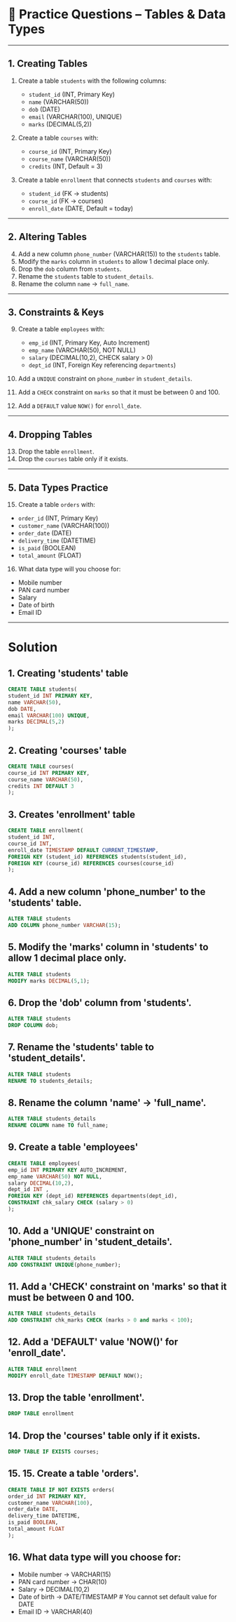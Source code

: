 # 📝 Practice Questions – Tables & Data Types

---

## 1. Creating Tables
1. Create a table `students` with the following columns:  
   - `student_id` (INT, Primary Key)  
   - `name` (VARCHAR(50))  
   - `dob` (DATE)  
   - `email` (VARCHAR(100), UNIQUE)  
   - `marks` (DECIMAL(5,2))  

2. Create a table `courses` with:  
   - `course_id` (INT, Primary Key)  
   - `course_name` (VARCHAR(50))  
   - `credits` (INT, Default = 3)  

3. Create a table `enrollment` that connects `students` and `courses` with:  
   - `student_id` (FK → students)  
   - `course_id` (FK → courses)  
   - `enroll_date` (DATE, Default = today)  

---

## 2. Altering Tables
4. Add a new column `phone_number` (VARCHAR(15)) to the `students` table.  
5. Modify the `marks` column in `students` to allow 1 decimal place only.  
6. Drop the `dob` column from `students`.  
7. Rename the `students` table to `student_details`.  
8. Rename the column `name` → `full_name`.  

---

## 3. Constraints & Keys
9. Create a table `employees` with:  
   - `emp_id` (INT, Primary Key, Auto Increment)  
   - `emp_name` (VARCHAR(50), NOT NULL)  
   - `salary` (DECIMAL(10,2), CHECK salary > 0)  
   - `dept_id` (INT, Foreign Key referencing `departments`)  

10. Add a `UNIQUE` constraint on `phone_number` in `student_details`.  
11. Add a `CHECK` constraint on `marks` so that it must be between 0 and 100.  
12. Add a `DEFAULT` value `NOW()` for `enroll_date`.  

---

## 4. Dropping Tables
13. Drop the table `enrollment`.  
14. Drop the `courses` table only if it exists.  

---

## 5. Data Types Practice
15. Create a table `orders` with:  
   - `order_id` (INT, Primary Key)  
   - `customer_name` (VARCHAR(100))  
   - `order_date` (DATE)  
   - `delivery_time` (DATETIME)  
   - `is_paid` (BOOLEAN)  
   - `total_amount` (FLOAT)  

16. What data type will you choose for:  
   - Mobile number  
   - PAN card number  
   - Salary  
   - Date of birth  
   - Email ID  

---


# Solution

## 1. Creating 'students' table

```sql
CREATE TABLE students(
student_id INT PRIMARY KEY,
name VARCHAR(50),
dob DATE,
email VARCHAR(100) UNIQUE,
marks DECIMAL(5,2)
);
```

## 2. Creating 'courses' table
```sql
CREATE TABLE courses(
course_id INT PRIMARY KEY,
course_name VARCHAR(50),
credits INT DEFAULT 3
);
```

## 3. Creates 'enrollment' table
```sql
CREATE TABLE enrollment(
student_id INT,
course_id INT,
enroll_date TIMESTAMP DEFAULT CURRENT_TIMESTAMP,
FOREIGN KEY (student_id) REFERENCES students(student_id),
FOREIGN KEY (course_id) REFERENCES courses(course_id)
);
```

## 4. Add a new column 'phone_number' to the 'students' table. 
```sql
ALTER TABLE students
ADD COLUMN phone_number VARCHAR(15);
```

## 5. Modify the 'marks' column in 'students' to allow 1 decimal place only.

```sql
ALTER TABLE students
MODIFY marks DECIMAL(5,1);
```

## 6. Drop the 'dob' column from 'students'. 
```sql
ALTER TABLE students
DROP COLUMN dob;
```

## 7. Rename the 'students' table to 'student_details'.
```sql
ALTER TABLE students
RENAME TO students_details;
```

## 8. Rename the column 'name' → 'full_name'.
```sql
ALTER TABLE students_details
RENAME COLUMN name TO full_name;
```

## 9. Create a table 'employees'
```sql
CREATE TABLE employees(
emp_id INT PRIMARY KEY AUTO_INCREMENT,
emp_name VARCHAR(50) NOT NULL,
salary DECIMAL(10,2),
dept_id INT ,
FOREIGN KEY (dept_id) REFERENCES departments(dept_id),
CONSTRAINT chk_salary CHECK (salary > 0)
);
```

## 10. Add a 'UNIQUE' constraint on 'phone_number' in 'student_details'.  
```sql
ALTER TABLE students_details
ADD CONSTRAINT UNIQUE(phone_number);
```

## 11. Add a 'CHECK' constraint on 'marks' so that it must be between 0 and 100. 
```sql
ALTER TABLE students_details
ADD CONSTRAINT chk_marks CHECK (marks > 0 and marks < 100);
```

## 12. Add a 'DEFAULT' value 'NOW()' for 'enroll_date'. 
```sql
ALTER TABLE enrollment
MODIFY enroll_date TIMESTAMP DEFAULT NOW();
```

## 13. Drop the table 'enrollment'.
```sql
DROP TABLE enrollment
```

## 14. Drop the 'courses' table only if it exists.  
```sql
DROP TABLE IF EXISTS courses;
```

## 15. 15. Create a table 'orders'.
```sql
CREATE TABLE IF NOT EXISTS orders(
order_id INT PRIMARY KEY,
customer_name VARCHAR(100),
order_date DATE,
delivery_time DATETIME,
is_paid BOOLEAN,
total_amount FLOAT
);
```

## 16. What data type will you choose for:  
   - Mobile number  -> VARCHAR(15)
   - PAN card number  -> CHAR(10)
   - Salary  -> DECIMAL(10,2)
   - Date of birth  -> DATE/TIMESTAMP # You cannot set default value for DATE
   - Email ID -> VARCHAR(40)